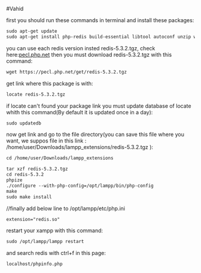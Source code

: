 

#Vahid



first you should run these commands in terminal and install these packages:
```markdown
sudo apt-get update
sudo apt-get install php-redis build-essential libtool autoconf unzip wget mlocate
```



you can use each redis version insted redis-5.3.2.tgz, check here:[pecl.php.net](https://pecl.php.net/package/redis)
then you must download redis-5.3.2.tgz with this command:
```markdown
wget https://pecl.php.net/get/redis-5.3.2.tgz
```

get link where this package is with:
```markdown
locate redis-5.3.2.tgz
```


if locate can't found your package link you must update database of locate whith this command(By default it is updated once in a day):
```markdown
sudo updatedb
```

now get link and go to the file directory(you can save this file where you want, we suppos file in this link : /home/user/Downloads/lampp_extensions/redis-5.3.2.tgz
):
```markdown
cd /home/user/Downloads/lampp_extensions
```

```markdown
tar xzf redis-5.3.2.tgz
cd redis-5.3.2
phpize
./configure --with-php-config=/opt/lampp/bin/php-config
make
sudo make install
```

//finally add below line to /opt/lampp/etc/php.ini
```markdown
extension="redis.so"
```

restart your xampp with this command:
```markdown
sudo /opt/lampp/lampp restart
```
and search redis with ctrl+f in this page:
```markdown
localhost/phpinfo.php
```




